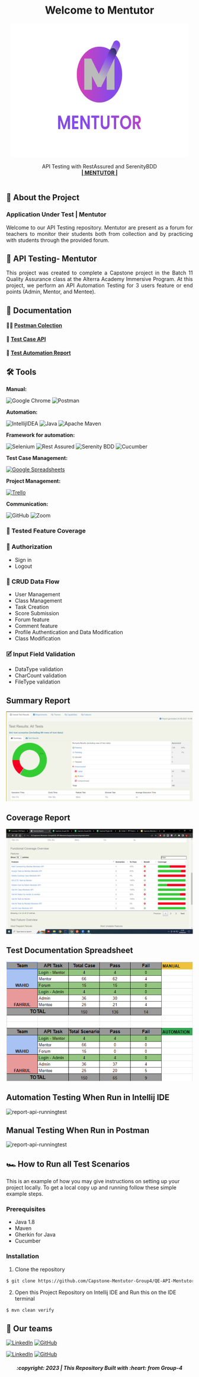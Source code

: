 <div align="center">
  <h1>Welcome to Mentutor</h1>

<a href="">
    <img src="src/LogoMentutor.png" width="480" height="360">
  </a>

  <p align="center">
    API Testing with RestAssured and SerenityBDD
    <br />
    <a href="https://app.swaggerhub.com/apis-docs/NURFATUROHMAN28/Mentutor/1.0.0#/"><strong>| MENTUTOR |</strong></a>
    <br />
    <br />
  </p>
</div>

## 📑 About the Project
### Application Under Test | Mentutor
<p align="justify">Welcome to our API Testing repository. Mentutor are present as a forum for teachers to monitor their students both from collection and by practicing with students through the provided forum.

## 📑 API Testing- Mentutor
<p align="justify">This project was created to complete a Capstone project in the Batch 11 Quality Assurance class at the Alterra Academy Immersive Program. At this project, we perform an API Automation Testing for 3 users feature or end points (Admin, Mentor, and Mentee).</p>

## 📓 Documentation
#### 👨‍🚀   [Postman Colection](https://www.postman.com/grup4mentutor/workspace/grup4-capstone/collection/29020822-96993c6f-a4ff-45d2-8648-ea771be689da?action=share&creator=29020824&active-environment=29020822-583e7ffb-b85b-44de-990f-b38f9adf41ca)
#### 👀   [Test Case API](https://docs.google.com/spreadsheets/d/1qDjXGXzpuRLn5kblI5l44qolbbaMzUMSLN_zMVlE7FU/edit#gid=0)
#### 📝   [Test Automation Report](https://github.com/Capstone-Mentutor-Group4/QE-API-Mentutor.git)


## 🛠 Tools
**Manual:**

![Google Chrome](https://img.shields.io/badge/Google%20Chrome-4285F4?style=for-the-badge&logo=GoogleChrome&logoColor=white)
![Postman](https://img.shields.io/badge/Postman-FF6C37?style=for-the-badge&logo=postman&logoColor=white)

**Automation:**

![IntellijIDEA](https://img.shields.io/badge/IntelliJIDEA-000000.svg?style=for-the-badge&logo=intellij-idea&logoColor=white)
![Java](https://img.shields.io/badge/java-%23ED8B00.svg?style=for-the-badge&logo=java&logoColor=white)
![Apache Maven](https://img.shields.io/badge/Apache%20Maven-C71A36?style=for-the-badge&logo=Apache%20Maven&logoColor=white)

**Framework for automation:**

![Selenium](https://img.shields.io/badge/-selenium-%43B02A?style=for-the-badge&logo=selenium&logoColor=white)
![Rest Assured](https://img.shields.io/badge/-rest%20assured-000000?style=for-the-badge&logoColor=black)
![Serenity BDD](https://img.shields.io/badge/-serenity%20bdd-16a67a?style=for-the-badge&logoColor=black)
![Cucumber](https://img.shields.io/badge/-cucumber-4bc47b?style=for-the-badge&logoColor=black)

**Test Case Management:**

[![Google Spreadsheets](https://img.shields.io/badge/-Google%20Spreadsheets-4bc47b?style=for-the-badge&logoColor=black)](https://docs.google.com/spreadsheets/d/1qDjXGXzpuRLn5kblI5l44qolbbaMzUMSLN_zMVlE7FU/edit#gid=0)

**Project Management:**

[![Trello](https://img.shields.io/badge/Trello-%23026AA7.svg?style=for-the-badge&logo=Trello&logoColor=white)](https://trello.com/b/L3cmVsCq)

**Communication:**

![GitHub](https://img.shields.io/badge/github%20Project-%23121011.svg?style=for-the-badge&logo=github&logoColor=white)
![Zoom](https://img.shields.io/badge/Zoom-2D8CFF?style=for-the-badge&logo=zoom&logoColor=white)


### 💫 Tested Feature Coverage

### 🔐 Authorization

- Sign in
- Logout

### 🔄 CRUD Data Flow

- User Management
- Class Management
- Task Creation
- Score Submission
- Forum feature
- Comment feature
- Profile Authentication and Data Modification
- Class Modification

### 🗹 Input Field Validation
- DataType validation
- CharCount validation
- FileType validation

## Summary Report
![report-api-summary](https://github.com/Capstone-Mentutor-Group4/QE-API-Mentutor/blob/master/src/Result-API-Automation.PNG)

## Coverage Report
![report-api-cpverage](https://github.com/Capstone-Mentutor-Group4/QE-API-Mentutor/blob/master/src/API-Oveview%20Feature.png)

## Test Documentation Spreadsheet
![report-api-chats](https://github.com/Capstone-Mentutor-Group4/QE-API-Mentutor/blob/master/src/Result-API-Summary.PNG)

## Automation Testing When Run in Intellij IDE
![report-api-runningtest]()

## Manual Testing When Run in Postman
![report-api-runningtest]()

## 🏎️ How to Run all Test Scenarios

This is an example of how you may give instructions on setting up your project locally.
To get a local copy up and running follow these simple example steps.

### Prerequisites

- Java 1.8
- Maven
- Gherkin for Java
- Cucumber

### Installation

1. Clone the repository
```bash
$ git clone https://github.com/Capstone-Mentutor-Group4/QE-API-Mentutor.git
```
2. Open  this Project Repository on Intellij IDE and Run this on the IDE terminal
```bash
$ mvn clean verify
```

## 📱 Our teams

[![LinkedIn](https://img.shields.io/badge/-Fahrul%20Rozi-white?style=for-the-badge&logo=linkedin&logoColor=blue)](https://www.linkedin.com/in/rolando-tigor-b02565173)
[![GitHub](https://img.shields.io/badge/-FahrulRozi-white?style=for-the-badge&logo=github&logoColor=black)](https://github.com/tigorrr4/)

[![LinkedIn](https://img.shields.io/badge/-Wahid%20Abdul%20Azis-white?style=for-the-badge&logo=linkedin&logoColor=blue)](https://www.linkedin.com/in/mkhairul-fahmi-rasyidin-0723411ba)
[![GitHub](https://img.shields.io/badge/-WahidAbdulAzis-white?style=for-the-badge&logo=github&logoColor=black)](https://github.com/sultanjoss/)

<h5>
<p align="center">:copyright: 2023 | This Repository Built with :heart: from Group-4</p>
</h5>
